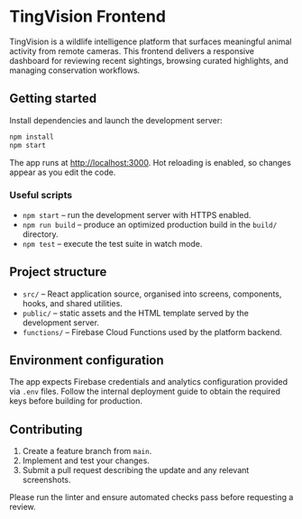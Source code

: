 # TingVision Frontend

TingVision is a wildlife intelligence platform that surfaces meaningful animal activity from remote cameras. This frontend delivers a responsive dashboard for reviewing recent sightings, browsing curated highlights, and managing conservation workflows.

## Getting started

Install dependencies and launch the development server:

```bash
npm install
npm start
```

The app runs at [http://localhost:3000](http://localhost:3000). Hot reloading is enabled, so changes appear as you edit the code.

### Useful scripts

- `npm start` – run the development server with HTTPS enabled.
- `npm run build` – produce an optimized production build in the `build/` directory.
- `npm test` – execute the test suite in watch mode.

## Project structure

- `src/` – React application source, organised into screens, components, hooks, and shared utilities.
- `public/` – static assets and the HTML template served by the development server.
- `functions/` – Firebase Cloud Functions used by the platform backend.

## Environment configuration

The app expects Firebase credentials and analytics configuration provided via `.env` files. Follow the internal deployment guide to obtain the required keys before building for production.

## Contributing

1. Create a feature branch from `main`.
2. Implement and test your changes.
3. Submit a pull request describing the update and any relevant screenshots.

Please run the linter and ensure automated checks pass before requesting a review.
